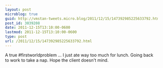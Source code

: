 ```yaml
---
layout: post
microblog: true
guid: http://vmstan-tweets.micro.blog/2011/12/15/147392985225633792.html
post_id: 3039208
date: 2011-12-15T13:10:00-0600
lastmod: 2011-12-15T13:10:00-0600
type: post
url: /2011/12/15/147392985225633792.html
---
```

A true #firstworldproblem ... I just ate way too much for lunch. Going back to work to take a nap. Hope the client doesn't mind.
